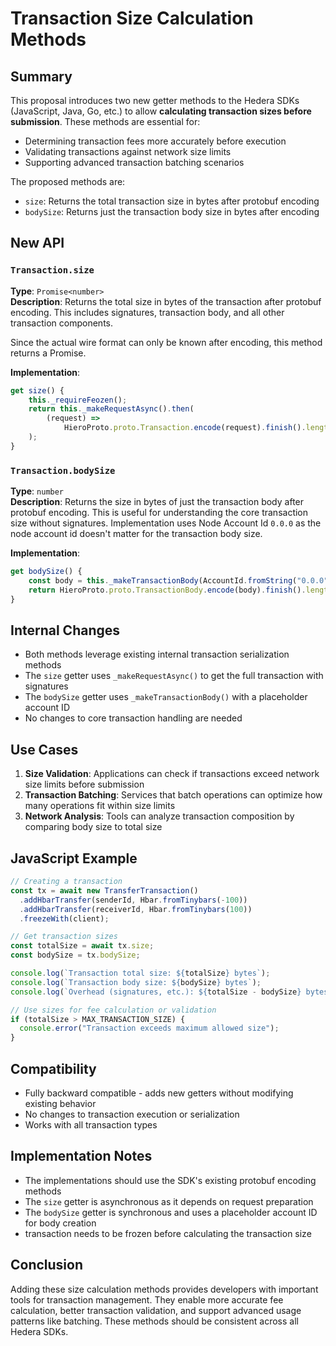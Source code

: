 # Transaction Size Calculation Methods

## Summary

This proposal introduces two new getter methods to the Hedera SDKs (JavaScript, Java, Go, etc.) to allow **calculating transaction sizes before submission**. These methods are essential for:

- Determining transaction fees more accurately before execution
- Validating transactions against network size limits
- Supporting advanced transaction batching scenarios

The proposed methods are:

- `size`: Returns the total transaction size in bytes after protobuf encoding
- `bodySize`: Returns just the transaction body size in bytes after encoding

## New API

### `Transaction.size`

**Type**: `Promise<number>`  
**Description**: Returns the total size in bytes of the transaction after protobuf encoding. This includes signatures, transaction body, and all other transaction components.

Since the actual wire format can only be known after encoding, this method returns a Promise.

**Implementation**:

```javascript
get size() {
    this._requireFeozen();
    return this._makeRequestAsync().then(
        (request) =>
            HieroProto.proto.Transaction.encode(request).finish().length,
    );
}
```

### `Transaction.bodySize`

**Type**: `number`  
**Description**: Returns the size in bytes of just the transaction body after protobuf encoding. This is useful for understanding the core transaction size without signatures. Implementation uses Node Account Id `0.0.0` as the node account id doesn't matter for the transaction body size.

**Implementation**:

```javascript
get bodySize() {
    const body = this._makeTransactionBody(AccountId.fromString("0.0.0"));
    return HieroProto.proto.TransactionBody.encode(body).finish().length;
}
```

## Internal Changes

- Both methods leverage existing internal transaction serialization methods
- The `size` getter uses `_makeRequestAsync()` to get the full transaction with signatures
- The `bodySize` getter uses `_makeTransactionBody()` with a placeholder account ID
- No changes to core transaction handling are needed

## Use Cases

1. **Size Validation**: Applications can check if transactions exceed network size limits before submission
2. **Transaction Batching**: Services that batch operations can optimize how many operations fit within size limits
3. **Network Analysis**: Tools can analyze transaction composition by comparing body size to total size

## JavaScript Example

```javascript
// Creating a transaction
const tx = await new TransferTransaction()
  .addHbarTransfer(senderId, Hbar.fromTinybars(-100))
  .addHbarTransfer(receiverId, Hbar.fromTinybars(100))
  .freezeWith(client);

// Get transaction sizes
const totalSize = await tx.size;
const bodySize = tx.bodySize;

console.log(`Transaction total size: ${totalSize} bytes`);
console.log(`Transaction body size: ${bodySize} bytes`);
console.log(`Overhead (signatures, etc.): ${totalSize - bodySize} bytes`);

// Use sizes for fee calculation or validation
if (totalSize > MAX_TRANSACTION_SIZE) {
  console.error("Transaction exceeds maximum allowed size");
}
```

## Compatibility

- Fully backward compatible - adds new getters without modifying existing behavior
- No changes to transaction execution or serialization
- Works with all transaction types

## Implementation Notes

- The implementations should use the SDK's existing protobuf encoding methods
- The `size` getter is asynchronous as it depends on request preparation
- The `bodySize` getter is synchronous and uses a placeholder account ID for body creation
- transaction needs to be frozen before calculating the transaction size

## Conclusion

Adding these size calculation methods provides developers with important tools for transaction management. They enable more accurate fee calculation, better transaction validation, and support advanced usage patterns like batching. These methods should be consistent across all Hedera SDKs.
